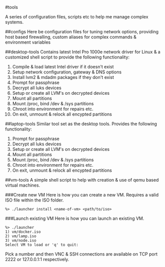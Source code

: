 #tools

A series of configuration files, scripts etc to help me
manage complex systems.

##configs
Here be configuration files for tuning network options,
providing host based firewalling, custom aliases for
complex commands & environment variables

##desktop-tools
Contains latest Intel Pro 1000e network driver for
Linux & a customized shell script to provide the following
functionality:

1. Compile & load latest Intel driver if it doesn't exist
2. Setup network configuration, gateway & DNS options
3. Install lvm2 & mdadm packages if they don't exist
4. Prompt for passphrase
5. Decrypt all luks devices
6. Setup or create all LVM's on decrypted devices
7. Mount all partitions
8. Mount /proc, bind /dev & /sys partitions
9. Chroot into environment for repairs etc.
10. On exit, unmount & relock all encypted partitions

##laptop-tools
Similar tool set as the desktop tools. Provides the
following functionality:

1. Prompt for passphrase
2. Decrypt all luks devices
3. Setup or create all LVM's on decrypted devices
4. Mount all partitions
5. Mount /proc, bind /dev & /sys partitions
6. Chroot into environment for repairs etc.
7. On exit, unmount & relock all encypted partitions

##vm-tools
A simple shell script to help with creation & use
of qemu based virtual machines.

###Create new VM
Here is how you can create a new VM. Requires a
valid ISO file within the ISO folder.

```shell
%> ./launcher install <name-of-vm> <path/to/iso>
```

###Launch existing VM
Here is how you can launch an existing VM.

```shell
%> ./launcher
1) vm/docker.iso
2) vm/lamp.iso
3) vm/node.iso
Select VM to load or 'q' to quit:
```

Pick a number and then VNC & SSH connections are available
on TCP port 2222 or 127.0.0.1:1 respectively.
